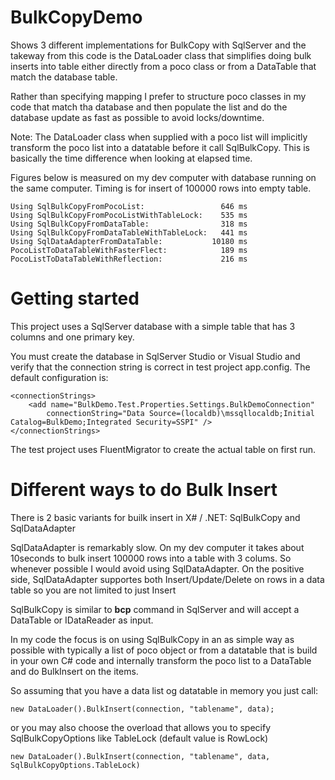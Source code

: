 # BulkCopyDemo
Shows 3 different implementations for BulkCopy with SqlServer and the takeway from this code is the DataLoader class that simplifies doing bulk inserts into table either directly from a poco class or from a DataTable that match the database table. 

Rather than specifying mapping I prefer to structure poco classes in my code that match tha database and then populate the list and do the database update as fast as possible to avoid locks/downtime.

Note: The DataLoader class when supplied with a poco list will implicitly transform the poco list into a datatable before it call SqlBulkCopy. This is basically the time difference when looking at elapsed time. 

Figures below is measured on my dev computer with database running on the same computer. Timing is for insert of 100000 rows into empty table.  

    Using SqlBulkCopyFromPocoList:                 646 ms
    Using SqlBulkCopyFromPocoListWithTableLock:    535 ms
    Using SqlBulkCopyFromDataTable:                318 ms
    Using SqlBulkCopyFromDataTableWithTableLock:   441 ms
    Using SqlDataAdapterFromDataTable:           10180 ms
    PocoListToDataTableWithFasterFlect:            189 ms
    PocoListToDataTableWithReflection:             216 ms      
  
# Getting started #
This project uses a SqlServer database with a simple table that has 3 columns and one primary key. 

You must create the database in SqlServer Studio or Visual Studio and verify that the connection string is correct in test project app.config. The default configuration is: 

    <connectionStrings>
        <add name="BulkDemo.Test.Properties.Settings.BulkDemoConnection"
            connectionString="Data Source=(localdb)\mssqllocaldb;Initial Catalog=BulkDemo;Integrated Security=SSPI" />
    </connectionStrings>

The test project uses FluentMigrator to create the actual table on first run. 

# Different ways to do Bulk Insert #

There is 2 basic variants for builk insert in X# / .NET: SqlBulkCopy and SqlDataAdapter

SqlDataAdapter is remarkably slow. On my dev computer it takes about 10seconds to bulk insert 100000 rows into a table with 3 colums.  So whenever possible I would avoid using SqlDataAdapter. On the positive side, SqlDataAdapter supportes both Insert/Update/Delete on rows in a data table so you are not limited to just Insert

SqlBulkCopy is similar to **bcp**  command in SqlServer and will accept a DataTable or IDataReader as input. 

In my code the focus is on using SqlBulkCopy in an as simple way as possible with typically a list of poco object or from a datatable that is build in your own C# code and internally transform the poco list to a DataTable and do BulkInsert on the items. 

So assuming that you have a data list og datatable in memory you just call: 

    new DataLoader().BulkInsert(connection, "tablename", data);


or you may also choose the overload that allows you to specify SqlBulkCopyOptions like TableLock (default value is RowLock)

    new DataLoader().BulkInsert(connection, "tablename", data, SqlBulkCopyOptions.TableLock)	